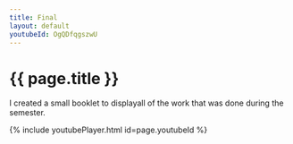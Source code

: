 ```yaml
---
title: Final
layout: default
youtubeId: OgQDfqgszwU
---
```


# {{ page.title }}

I created a small booklet to displayall of the work that was done during the semester.

{% include youtubePlayer.html id=page.youtubeId %}